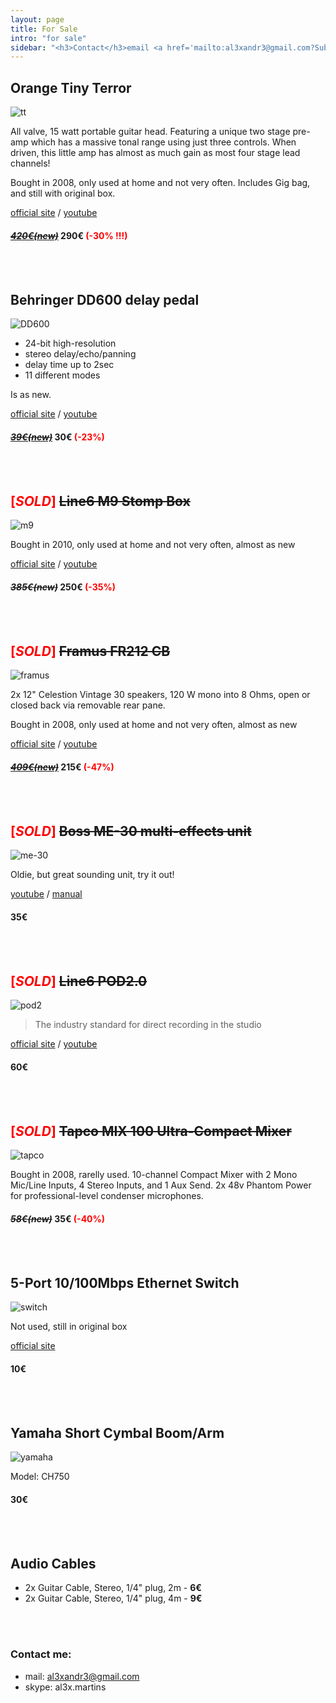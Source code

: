 ```yaml
---
layout: page
title: For Sale
intro: "for sale"
sidebar: "<h3>Contact</h3>email <a href='mailto:al3xandr3@gmail.com?Subject=For%20Sale'>al3xandr3@gmail.com</a><br>skype <a href='skype:al3x.martins?userinfo'>al3x.martins</a><h3>Music</h3><a href='https://soundcloud.com/al3x-andr3'>soundcloud</a><br><a href='http://www.youtube.com/user/alexandrenotebook/videos'>youtube</a><br>"
---
```


## Orange Tiny Terror

![tt](http://www.orangeamps.com/wp-content/uploads/2010/06/tiny-terror-d.jpg)

All valve, 15 watt portable guitar head. Featuring a unique two stage pre-amp which has a massive tonal range using just three controls. When driven, this little amp has almost as much gain as most four stage lead channels!

Bought in 2008, only used at home and not very often. Includes Gig bag, and still with original box.

[official site](http://www.orangeamps.com/tiny-terror-head/) / [youtube](http://www.youtube.com/watch?v=9MpZoWsFlJQ)

#### [*<strike>420€(new)</strike>*](http://www.thomann.de/de/orange_tiny_terror.htm) **290€<font color="red"> (-30% !!!)</font>** 

<br/><br/>

## Behringer DD600 delay pedal

![DD600](http://www.americanmusical.com/ItemImages/Large/78578.jpg)

- 24-bit high-resolution 
- stereo delay/echo/panning
- delay time up to 2sec
- 11 different modes

Is as new.

[official site](http://www.behringer.com/EN/Products/DD600.aspx) / [youtube](http://www.youtube.com/results?search_query=dd600+behringer)

#### *<strike>[39€(new)](http://www.thomann.de/de/behringer_dd600.htm)</strike>* **30€<font color="red"> (-23%)</font>**

<br/><br/>

## <font color="red">[*SOLD*] </font> <strike> Line6 M9 Stomp Box </strike>

![m9](http://www.musicencyclopedia2004.com/eng/lessonsreviews/line6_m9_stompbox_modeler.jpg)

Bought in 2010, only used at home and not very often, almost as new

[official site](http://line6.com/m9/) / [youtube](http://www.youtube.com/results?search_query=line6+m9)

#### *<strike>385€(new)</strike>* **250€<font color="red"> (-35%)</font>**

<br/><br/>

## <font color="red">[*SOLD*] </font> <strike> Framus FR212 CB </strike>

![framus](http://images.thomann.de/pics/prod/179559.jpg)

2x 12" Celestion Vintage 30 speakers, 120 W mono into 8 Ohms, open or closed back via removable rear pane.

Bought in 2008, only used at home and not very often, almost as new

[official site](http://www.framus.de/modules/produkte/produkt.php?submenuID=14172&katID=11076&cl=EN) / [youtube](www.youtube.com/results?search_query=Framus+FR212)


#### *<strike>[409€(new)](http://www.thomann.de/de/framus_fr212_cb.htm)</strike>* **215€<font color="red"> (-47%)</font>**

<br/><br/>

##  <font color="red">[*SOLD*] </font> <strike>Boss ME-30 multi-effects unit</strike>

![me-30](http://www.roland.co.jp/products/boss/image/ME-30/ME-30.jpg)

Oldie, but great sounding unit, try it out!

[youtube](http://www.youtube.com/results?search_query=boss+me-30) / [manual](ftp://ftp.roland.co.uk/productsupport/ME-30/01_ME-30_OM.pdf)

#### **35€**

<br/><br/>


##  <font color="red">[*SOLD*] </font> <strike>Line6 POD2.0</strike>

![pod2](http://www.musiciansbuy.com/mmMBCOM/images/Line6_pod20.jpg)

> The industry standard for direct recording in the studio

[official site](http://line6.com/pod20/) / [youtube](http://www.youtube.com/results?search_query=line+6+pod+2)

#### **60€**

<br/><br/>

## <font color="red">[*SOLD*] </font> <strike>Tapco MIX 100 Ultra-Compact Mixer</strike>

![tapco](http://www.dv247.com/assets/products/32398_p.jpg)

Bought in 2008, rarelly used. 10-channel Compact Mixer with 2 Mono Mic/Line Inputs, 4 Stereo Inputs, and 1 Aux Send. 2x 48v Phantom Power for professional-level condenser microphones.

#### *<strike>58€(new)</strike>* **35€<font color="red"> (-40%)</font>**

<br/><br/>

## 5-Port 10/100Mbps Ethernet Switch

![switch](http://www.trendnet.com/image/products/photo/TE100-S50g_d1_1.jpg)

Not used, still in original box

[official site](http://www.trendnet.com/products/proddetail.asp?prod=515_TE100-S50g&cat=114)

#### **10€**

<br/><br/>

## Yamaha Short Cymbal Boom/Arm 

![yamaha](http://images.miretail.com/products/full/Yamaha/633543993002616988.jpg)

Model: CH750

#### **30€**

<br/><br/>

## Audio Cables

 - 2x Guitar Cable, Stereo, 1/4" plug, 2m - **6€**
 - 2x Guitar Cable, Stereo, 1/4" plug, 4m - **9€**

<br/><br/>

### Contact me:

 - mail: al3xandr3@gmail.com
 - skype: al3x.martins
